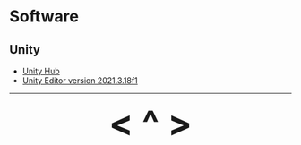 # Software

## Unity
- [Unity Hub](https://unity.com/download)
- [Unity Editor version 2021.3.18f1](https://unity.com/releases/editor/whats-new/2021.3.18)

---

<div align="center"><b>
  <a href="/gamedev" style="font-size:64px; text-decoration:none"> < </a>
  <a href="Contents.html" style="font-size:64px; text-decoration:none"> ^ </a>
  <a href="1-Init.html" style="font-size:64px; text-decoration:none"> > </a>
</b></div>
